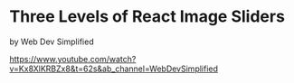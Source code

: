 # Three Levels of React Image Sliders

by Web Dev Simplified

https://www.youtube.com/watch?v=Kx8XlKRBZx8&t=62s&ab_channel=WebDevSimplified
